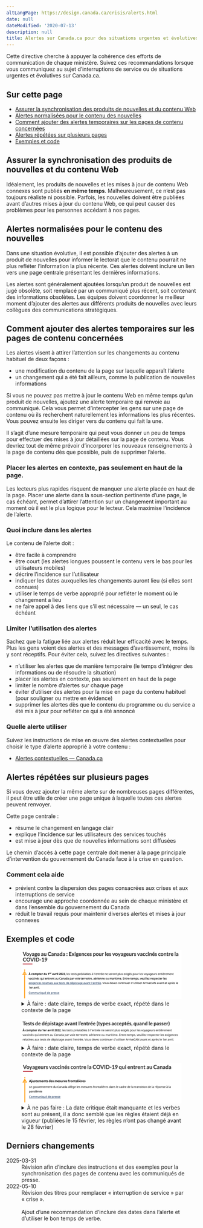 ```yaml
---
altLangPage: https://design.canada.ca/crisis/alerts.html
date: null
dateModified: '2020-07-13'
description: null
title: Alertes sur Canada.ca pour des situations urgentes et évolutives
---
```


<p>Cette directive cherche à appuyer la cohérence des efforts de communication de chaque ministère. Suivez ces recommandations lorsque vous communiquez au sujet d’interruptions de service ou de situations urgentes et évolutives sur Canada.ca.</p>

<h2>Sur cette page</h2>
<ul>
<li><a href="#synchronisation">Assurer la synchronisation des produits de nouvelles et du contenu Web</a></li>
<li><a href="#alertes-normalisees">Alertes normalisées pour le contenu des nouvelles</a></li>
<li><a href="#alerts">Comment ajouter des alertes temporaires sur les pages de contenu concernées</a></li>  
<li><a href="#alertes-repetees">Alertes répétées sur plusieurs pages</a></li>  
<li><a href="#examples">Exemples et code</a></li>
</ul>

<h2 id="#synchronisation">Assurer la synchronisation des produits de nouvelles et du contenu Web</h2>

<p>Idéalement, les produits de nouvelles et les mises à jour de contenu Web connexes sont publiés <strong>en même temps</strong>. Malheureusement, ce n’est pas toujours réaliste ni possible. Parfois, les nouvelles doivent être publiées avant d’autres mises à jour du contenu Web, ce qui peut causer des problèmes pour les personnes accédant à nos pages.</p>

<h2 id="#alertes-normalisées">Alertes normalisées pour le contenu des nouvelles</h2>

<p>Dans une situation évolutive, il est possible d’ajouter des alertes à un produit de nouvelles pour informer le lectorat que le contenu pourrait ne plus refléter l’information la plus récente. Ces alertes doivent inclure un lien vers une page centrale présentant les dernières informations.</p>

<p>Les alertes sont généralement ajoutées lorsqu’un produit de nouvelles est jugé obsolète, soit remplacé par un communiqué plus récent, soit contenant des informations obsolètes. Les équipes doivent coordonner le meilleur moment d’ajouter des alertes aux différents produits de nouvelles avec leurs collègues des communications stratégiques.</p> 

<h2 id="alerts">Comment ajouter des alertes temporaires sur les pages de contenu concernées</h2>

<p>Les alertes visent à attirer l’attention sur les changements au contenu habituel de deux façons :</p>

<ul>
<li>une modification du contenu de la page sur laquelle apparaît l’alerte</li>
<li>un changement qui a été fait ailleurs, comme la publication de nouvelles informations</li>
</ul>

<p>Si vous ne pouvez pas mettre à jour le contenu Web en même temps qu’un produit de nouvelles, ajoutez une alerte temporaire qui renvoie au communiqué. Cela vous permet d’intercepter les gens sur une page de contenu où ils recherchent naturellement les informations les plus récentes. Vous pouvez ensuite les diriger vers du contenu qui fait la une.</p> 

<p>Il s’agit d’une mesure temporaire qui peut vous donner un peu de temps pour effectuer des mises à jour détaillées sur la page de contenu. Vous devriez tout de même prévoir d’incorporer les nouveaux renseignements à la page de contenu dès que possible, puis de supprimer l’alerte.</p>

<h3>Placer les alertes en contexte, pas seulement en haut de la page.</h3>

<p>Les lecteurs plus rapides risquent de manquer une alerte placée en haut de la page. Placer une alerte dans la sous-section pertinente d’une page, le cas échéant, permet d’attirer l’attention sur un changement important au moment où il est le plus logique pour le lecteur. Cela maximise l’incidence de l’alerte.</p>

<h3>Quoi inclure dans les alertes</h3>

<p>Le contenu de l’alerte doit :</p>

<ul>
<li>être facile à comprendre</li>  
<li>être court (les alertes longues poussent le contenu vers le bas pour les utilisateurs mobiles)</li>  
<li>décrire l’incidence sur l’utilisateur</li>  
<li>indiquer les dates auxquelles les changements auront lieu (si elles sont connues)</li>  
<li>utiliser le temps de verbe approprié pour refléter le moment où le changement a lieu</li>  
<li>ne faire appel à des liens que s’il est nécessaire — un seul, le cas échéant</li>
</ul>

<h3>Limiter l’utilisation des alertes</h3>

<p>Sachez que la fatigue liée aux alertes réduit leur efficacité avec le temps. Plus les gens voient des alertes et des messages d’avertissement, moins ils y sont réceptifs. Pour éviter cela, suivez les directives suivantes :</p>
<ul>
<li>n’utiliser les alertes que de manière temporaire (le temps d’intégrer des informations ou de résoudre la situation)</li>  
<li>placer les alertes en contexte, pas seulement en haut de la page</li>
<li>limiter le nombre d’alertes sur chaque page</li>  
<li>éviter d’utiliser des alertes pour la mise en page du contenu habituel (pour souligner ou mettre en évidence)</li>  
<li>supprimer les alertes dès que le contenu du programme ou du service a été mis à jour pour refléter ce qui a été annoncé</li>
</ul>

<h3>Quelle alerte utiliser</h3>

<p>Suivez les instructions de mise en œuvre des alertes contextuelles pour choisir le type d’alerte approprié à votre contenu :</p> 
<ul>
<li><a href="https://conception.canada.ca/configurations-conception-communes/alertes-contextuelles.html#how">Alertes contextuelles — Canada.ca</a></li>
</ul>

<h2 id="#alertes-repetees">Alertes répétées sur plusieurs pages</h2>

<p>Si vous devez ajouter la même alerte sur de nombreuses pages différentes, il peut être utile de créer une page unique à laquelle toutes ces alertes peuvent renvoyer.</p>

<p>Cette page centrale :</p>

<ul>
<li>résume le changement en langage clair</li>  
<li>explique l’incidence sur les utilisateurs des services touchés</li>  
<li>est mise à jour dès que de nouvelles informations sont diffusées</li>
</ul>

<p>Le chemin d’accès à cette page centrale doit mener à la page principale d’intervention du gouvernement du Canada face à la crise en question.</p>

<h3>Comment cela aide</h3>

<ul>
<li>prévient contre la dispersion des pages consacrées aux crises et aux interruptions de service</li>  
<li>encourage une approche coordonnée au sein de chaque ministère et dans l’ensemble du gouvernement du Canada</li>  
<li>réduit le travail requis pour maintenir diverses alertes et mises à jour connexes</li>
</ul>
<h2 id="examples">Exemples et code</h2>

<div class="row">
    <div class="mrgn-tp-lg col-md-8">

<figure class="gc-complex-img" role="group">
    <img class="img-responsive" alt="Une longue description peut être trouvée après l'image." src="../images/alerte-img1.png" />
    <figcaption>
    <details>
            <summary>À faire : date claire, temps de verbe exact, répété dans le contexte de la page</summary>
            <p>Texte d'alerte placé en haut de la page avec une date d'entrée en vigueur claire :</p>
    <p><b>À compter du 1er avril 2022</b>, les tests préalables à l’entrée ne seront plus exigés pour les voyageurs entièrement vaccinés qui entrent au Canada par voie terrestre, aérienne ou maritime. Entre-temps, veuillez respecter les exigences relatives aux tests de dépistage avant l’entrée. Vous devez continuer d’utiliser ArriveCAN avant et après le 1er avril. </p>
    <p>Communiqué de presse</p>
    </details></figcaption>
</figure>
</div>

<div class="mrgn-tp-lg col-md-8">
<figure class="gc-complex-img" role="group">
	<img class="img-responsive" alt="Une longue description peut être trouvée après l'image." src="../images/alerte-img2.png" />
	<figcaption><details>
			<summary>À faire : date claire, temps de verbe exact, répété dans le contexte de la page</summary>
			<p>Alerte répétée dans la section pertinente de la page avec une date d'entrée en vigueur claire :</p>
    <p><b>À compter du 1er avril 2022</b>, les tests préalables à l’entrée ne seront plus exigés pour les voyageurs entièrement vaccinés qui entrent au Canada par voie terrestre, aérienne ou maritime. Entre-temps, veuillez respecter les exigences relatives aux tests de dépistage avant l’éntrée. Vous devez continuer d’utiliser ArriveCAN avant et après le 1er avril.</p>
		</details></figcaption>
</figure>
</div>

<div class="mrgn-tp-lg col-md-8">
<figure class="gc-complex-img" role="group">
	<img class="img-responsive" alt="Une longue description peut être trouvée après l'image." src="../images/alerte-img3.png" />
	<figcaption><details>
			<summary>À ne pas faire : La date critique était manquante et les verbes sont au présent, il a donc semblé que les règles étaient déjà en vigueur (publiées le 15 février, les règles n’ont pas changé avant le 28 février)</summary>
			<p>Exemple de texte d'alerte trop vague qui a provoqué un malentendu en utilisant le mauvais temps de verbe :</p>
    <p><b>Adjustements des mesures frontalières</b></p>
    <p>Le gouvernement du Canada allège les mesures frontalières dans le cadre de la transition de la réponse à la pandémie</p>
    <p>Communiqué de presse</p>
		</details></figcaption>
</figure>
</div>
</div>
</section>

<h2>Derniers changements</h2>

 <section>
  <dl class="dl-horizontal">
   <dt>
    <time class="link-muted" datetime="2025-03-31">
     2025-03-31
    </time>
   </dt>
   <dd>
    Révision afin d’inclure des instructions et des exemples pour la synchronisation des pages de contenu avec les communiqués de presse.
   </dd>
   <dt>
    <time class="link-muted" datetime="2022-05-10">
     2022-05-10
    </time>
   </dt>
   <dd>
    Révision des titres pour remplacer « interruption de service » par « crise ».
    <br/>
    <br/>
    Ajout d’une recommandation d’inclure des dates dans l’alerte et d’utiliser le bon temps de verbe.
   </dd>
  </dl>
</section>

